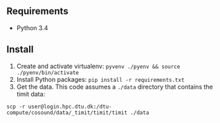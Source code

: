
Requirements
-----------
- Python 3.4

Install
-------
1. Create and activate virtualenv: `pyvenv ./pyenv && source ./pyenv/bin/activate`
2. Install Python packages: `pip install -r requirements.txt`
3. Get the data. This code assumes a `./data` directory that contains the timit data:

```shell
scp -r user@login.hpc.dtu.dk:/dtu-compute/cosound/data/_timit/timit/timit ./data
```
